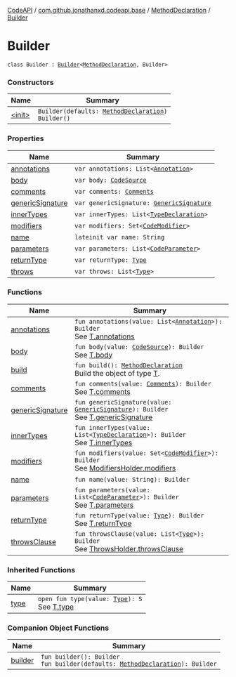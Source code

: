 [CodeAPI](../../../index.md) / [com.github.jonathanxd.codeapi.base](../../index.md) / [MethodDeclaration](../index.md) / [Builder](.)

# Builder

`class Builder : `[`Builder`](../../-method-declaration-base/-builder/index.md)`<`[`MethodDeclaration`](../index.md)`, Builder>`

### Constructors

| Name | Summary |
|---|---|
| [&lt;init&gt;](-init-.md) | `Builder(defaults: `[`MethodDeclaration`](../index.md)`)`<br>`Builder()` |

### Properties

| Name | Summary |
|---|---|
| [annotations](annotations.md) | `var annotations: List<`[`Annotation`](../../-annotation/index.md)`>` |
| [body](body.md) | `var body: `[`CodeSource`](../../../com.github.jonathanxd.codeapi/-code-source/index.md) |
| [comments](comments.md) | `var comments: `[`Comments`](../../../com.github.jonathanxd.codeapi.base.comment/-comments/index.md) |
| [genericSignature](generic-signature.md) | `var genericSignature: `[`GenericSignature`](../../../com.github.jonathanxd.codeapi.generic/-generic-signature/index.md) |
| [innerTypes](inner-types.md) | `var innerTypes: List<`[`TypeDeclaration`](../../-type-declaration/index.md)`>` |
| [modifiers](modifiers.md) | `var modifiers: Set<`[`CodeModifier`](../../-code-modifier/index.md)`>` |
| [name](name.md) | `lateinit var name: String` |
| [parameters](parameters.md) | `var parameters: List<`[`CodeParameter`](../../-code-parameter/index.md)`>` |
| [returnType](return-type.md) | `var returnType: `[`Type`](http://docs.oracle.com/javase/6/docs/api/java/lang/reflect/Type.html) |
| [throws](throws.md) | `var throws: List<`[`Type`](http://docs.oracle.com/javase/6/docs/api/java/lang/reflect/Type.html)`>` |

### Functions

| Name | Summary |
|---|---|
| [annotations](annotations.md) | `fun annotations(value: List<`[`Annotation`](../../-annotation/index.md)`>): Builder`<br>See [T.annotations](#) |
| [body](body.md) | `fun body(value: `[`CodeSource`](../../../com.github.jonathanxd.codeapi/-code-source/index.md)`): Builder`<br>See [T.body](#) |
| [build](build.md) | `fun build(): `[`MethodDeclaration`](../index.md)<br>Build the object of type [T](#). |
| [comments](comments.md) | `fun comments(value: `[`Comments`](../../../com.github.jonathanxd.codeapi.base.comment/-comments/index.md)`): Builder`<br>See [T.comments](#) |
| [genericSignature](generic-signature.md) | `fun genericSignature(value: `[`GenericSignature`](../../../com.github.jonathanxd.codeapi.generic/-generic-signature/index.md)`): Builder`<br>See [T.genericSignature](#) |
| [innerTypes](inner-types.md) | `fun innerTypes(value: List<`[`TypeDeclaration`](../../-type-declaration/index.md)`>): Builder`<br>See [T.innerTypes](#) |
| [modifiers](modifiers.md) | `fun modifiers(value: Set<`[`CodeModifier`](../../-code-modifier/index.md)`>): Builder`<br>See [ModifiersHolder.modifiers](../../-modifiers-holder/modifiers.md) |
| [name](name.md) | `fun name(value: String): Builder` |
| [parameters](parameters.md) | `fun parameters(value: List<`[`CodeParameter`](../../-code-parameter/index.md)`>): Builder`<br>See [T.parameters](#) |
| [returnType](return-type.md) | `fun returnType(value: `[`Type`](http://docs.oracle.com/javase/6/docs/api/java/lang/reflect/Type.html)`): Builder`<br>See [T.returnType](#) |
| [throwsClause](throws-clause.md) | `fun throwsClause(value: List<`[`Type`](http://docs.oracle.com/javase/6/docs/api/java/lang/reflect/Type.html)`>): Builder`<br>See [ThrowsHolder.throwsClause](../../-throws-holder/throws-clause.md) |

### Inherited Functions

| Name | Summary |
|---|---|
| [type](../../-method-declaration-base/-builder/type.md) | `open fun type(value: `[`Type`](http://docs.oracle.com/javase/6/docs/api/java/lang/reflect/Type.html)`): S`<br>See [T.type](../../-method-declaration-base/-builder/type.md) |

### Companion Object Functions

| Name | Summary |
|---|---|
| [builder](builder.md) | `fun builder(): Builder`<br>`fun builder(defaults: `[`MethodDeclaration`](../index.md)`): Builder` |
